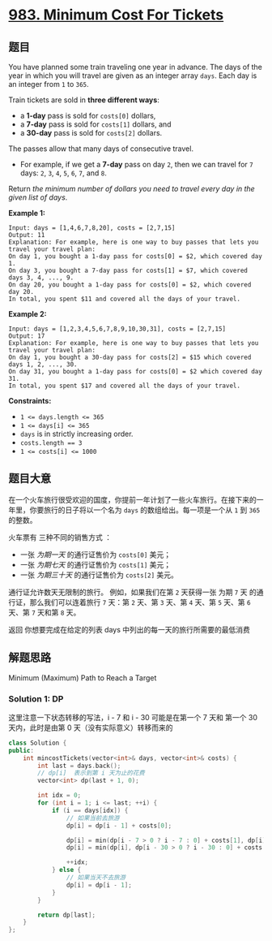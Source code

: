 # [983. Minimum Cost For Tickets](https://leetcode-cn.com/problems/minimum-cost-for-tickets/)

## 题目

You have  planned some train traveling one year in advance. The days of the year  in which you will travel are given as an integer array `days`. Each day is an integer from `1` to `365`.

Train tickets are sold in **three different ways**:

- a **1-day** pass is sold for `costs[0]` dollars,
- a **7-day** pass is sold for `costs[1]` dollars, and
- a **30-day** pass is sold for `costs[2]` dollars.

The passes allow that many days of consecutive travel.

- For example, if we get a **7-day** pass on day `2`, then we can travel for `7` days: `2`, `3`, `4`, `5`, `6`, `7`, and `8`.

Return *the minimum number of dollars you need to travel every day in the given list of days*.

 

**Example 1:**

```
Input: days = [1,4,6,7,8,20], costs = [2,7,15]
Output: 11
Explanation: For example, here is one way to buy passes that lets you travel your travel plan:
On day 1, you bought a 1-day pass for costs[0] = $2, which covered day 1.
On day 3, you bought a 7-day pass for costs[1] = $7, which covered days 3, 4, ..., 9.
On day 20, you bought a 1-day pass for costs[0] = $2, which covered day 20.
In total, you spent $11 and covered all the days of your travel.
```

**Example 2:**

```
Input: days = [1,2,3,4,5,6,7,8,9,10,30,31], costs = [2,7,15]
Output: 17
Explanation: For example, here is one way to buy passes that lets you travel your travel plan:
On day 1, you bought a 30-day pass for costs[2] = $15 which covered days 1, 2, ..., 30.
On day 31, you bought a 1-day pass for costs[0] = $2 which covered day 31.
In total, you spent $17 and covered all the days of your travel.
```

 

**Constraints:**

- `1 <= days.length <= 365`
- `1 <= days[i] <= 365`
- `days` is in strictly increasing order.
- `costs.length == 3`
- `1 <= costs[i] <= 1000`

## 题目大意

在一个火车旅行很受欢迎的国度，你提前一年计划了一些火车旅行。在接下来的一年里，你要旅行的日子将以一个名为 `days` 的数组给出。每一项是一个从 `1` 到 `365` 的整数。

火车票有 三种不同的销售方式 ：

- 一张 *为期一天* 的通行证售价为 `costs[0]` 美元；
- 一张 *为期七天* 的通行证售价为 `costs[1]` 美元；
- 一张 *为期三十天* 的通行证售价为 `costs[2]` 美元。

通行证允许数天无限制的旅行。 例如，如果我们在第 `2` 天获得一张 为期 `7` 天 的通行证，那么我们可以连着旅行 `7` 天：第 `2` 天、第 `3` 天、第 `4` 天、第 `5` 天、第 `6` 天、第 `7` 天和第 `8` 天。

返回 你想要完成在给定的列表 days 中列出的每一天的旅行所需要的最低消费

## 解题思路

Minimum (Maximum) Path to Reach a Target

### Solution 1: DP

这里注意一下状态转移的写法，i - 7 和 i - 30 可能是在第一个 7 天和 第一个 30 天内，此时是由第 0 天（没有实际意义）转移而来的

````c++
class Solution {
public:
    int mincostTickets(vector<int>& days, vector<int>& costs) {
        int last = days.back();
        // dp[i]  表示到第 i 天为止的花费
        vector<int> dp(last + 1, 0);

        int idx = 0;
        for (int i = 1; i <= last; ++i) {
            if (i == days[idx]) {
                // 如果当前去旅游
                dp[i] = dp[i - 1] + costs[0];

                dp[i] = min(dp[i - 7 > 0 ? i - 7 : 0] + costs[1], dp[i]);
                dp[i] = min(dp[i], dp[i - 30 > 0 ? i - 30 : 0] + costs[2]);

                ++idx;
            } else {
                // 如果当天不去旅游
                dp[i] = dp[i - 1];
            }
        }

        return dp[last];
    }
};
````


